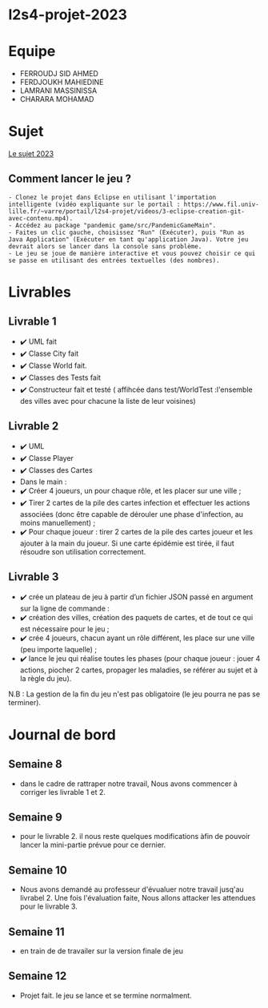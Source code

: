# l2s4-projet-2023


# Equipe

- FERROUDJ SID AHMED
- FERDJOUKH MAHIEDINE
- LAMRANI MASSINISSA
- CHARARA MOHAMAD

# Sujet

[Le sujet 2023](https://www.fil.univ-lille.fr/~varre/portail/l2s4-projet/sujet2023.pdf)

##  Comment lancer le jeu ?
   
    - Clonez le projet dans Eclipse en utilisant l'importation intelligente (vidéo expliquante sur le portail : https://www.fil.univ-lille.fr/~varre/portail/l2s4-projet/videos/3-eclipse-creation-git-avec-contenu.mp4).
    - Accédez au package "pandemic game/src/PandemicGameMain".
    - Faites un clic gauche, choisissez "Run" (Exécuter), puis "Run as Java Application" (Exécuter en tant qu'application Java). Votre jeu devrait alors se lancer dans la console sans problème.
    - Le jeu se joue de manière interactive et vous pouvez choisir ce qui se passe en utilisant des entrées textuelles (des nombres).


# Livrables

## Livrable 1 


- ✔️  UML fait
- ✔️  Classe City fait 
- ✔️  Classe World fait.
- ✔️  Classes des Tests fait
- ✔️ Constructeur fait et testé ( affihcée dans test/WorldTest :l'ensemble des villes avec pour chacune  la liste de leur voisines)


## Livrable 2


 - ✔️ UML 
 - ✔️ Classe Player
 - ✔️ Classes des Cartes
 - Dans le main : 
  - ✔️  Créer 4 joueurs, un pour chaque rôle, et les placer sur une ville ;
  - ✔️  Tirer 2 cartes de la pile des cartes infection et effectuer les actions associées (donc être capable de dérouler une phase d'infection, au moins manuellement) ;
  - ✔️ Pour chaque joueur : tirer 2 cartes de la pile des cartes joueur et les ajouter à la main du joueur. Si une carte épidémie est tirée, il faut résoudre son utilisation correctement.


## Livrable 3

   - ✔️ crée un plateau de jeu à partir d’un fichier JSON passé en argument sur la ligne de commande :
   - ✔️ création des villes, création des paquets de cartes, et de tout ce qui est nécessaire pour le jeu ;
   - ✔️ crée 4 joueurs, chacun ayant un rôle différent, les place sur une ville (peu importe laquelle) ;
   - ✔️ lance le jeu qui réalise toutes les phases (pour chaque joueur : jouer 4 actions, piocher 2 cartes, propager les maladies, se référer au sujet et à la règle du jeu).

N.B : La gestion de la fin du jeu n'est pas obligatoire (le jeu pourra ne pas se terminer).



# Journal de bord

## Semaine 8

- dans le cadre de rattraper notre travail, Nous avons commencer à corriger les livrable 1 et 2.

## Semaine 9
- pour le livrable 2. il nous reste quelques modifications àfin de pouvoir lancer la mini-partie prévue pour ce dernier.

## Semaine 10
- Nous avons demandé au professeur d'évualuer notre travail jusq'au livrabel 2. Une fois l'évaluation faite, Nous allons attacker les attendues pour le livrable 3.

## Semaine 11
-  en train de de travailer sur la version finale de jeu

## Semaine 12
-  Projet fait. le jeu se lance et se termine normalment.
